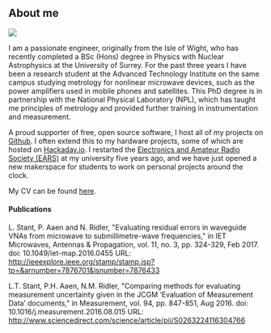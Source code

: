 ## About me

<img class="profile_img" src="../images/helgrind.jpg">

I am a passionate engineer, originally from the Isle of Wight, who has recently completed a BSc (Hons) degree in Physics with Nuclear Astrophysics at the University of Surrey. For the past three years I have been a research student at the Advanced Technology Institute on the same campus studying metrology for nonlinear microwave devices, such as the power amplifiers used in mobile phones and satellites. This PhD degree is in partnership with the National Physical Laboratory (NPL), which has taught me principles of metrology and provided further training in instrumentation and measurement.

A proud supporter of free, open source software, I host all of my projects on [Github](https://github.com/helgrind/). I often extend this to my hardware projects, some of which are hosted on [Hackaday.io](https://github.com/helgrind/). I restarted the [Electronics and Amateur Radio Society (EARS)](https://activity.ussu.co.uk/ears) at my university five years ago, and we have just opened a new makerspace for students to work on personal projects around the clock.

My CV can be found [here](https://drive.google.com/open?id=1lB0jeN8V8beMF5JcTtDth-pr7MQhPove).

#### Publications
L. Stant, P. Aaen and N. Ridler, "Evaluating residual errors in waveguide VNAs from microwave to submillimetre-wave frequencies," in IET Microwaves, Antennas & Propagation, vol. 11, no. 3, pp. 324-329, Feb 2017.
doi: 10.1049/iet-map.2016.0455
URL: http://ieeexplore.ieee.org/stamp/stamp.jsp?tp=&arnumber=7876701&isnumber=7876433

L.T. Stant, P.H. Aaen, N.M. Ridler, "Comparing methods for evaluating measurement uncertainty given in the JCGM ‘Evaluation of Measurement Data’ documents," in Measurement, vol. 94, pp. 847-851, Aug 2016.
doi: 10.1016/j.measurement.2016.08.015
URL: http://www.sciencedirect.com/science/article/pii/S0263224116304766
